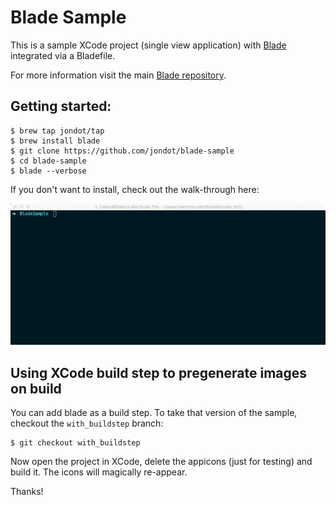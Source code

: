 # Blade Sample

This is a sample XCode project (single view application) with [Blade](https://github.com/jondot/blade) integrated via a Bladefile.

For more information visit the main [Blade repository](https://github.com/jondot/blade).




## Getting started:

```
$ brew tap jondot/tap
$ brew install blade
$ git clone https://github.com/jondot/blade-sample
$ cd blade-sample
$ blade --verbose
```


If you don't want to install, check out the walk-through here:

![walkthrough](blade-walkthrough.gif)


## Using XCode build step to pregenerate images on build

You can add blade as a build step. To take that version of the sample, checkout the `with_buildstep` branch:

```
$ git checkout with_buildstep
```

Now open the project in XCode, delete the appicons (just for testing) and build it. The icons will magically re-appear.


Thanks!


